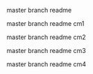 master branch readme

master branch readme cm1

master branch readme cm2

master branch readme cm3

master branch readme cm4

